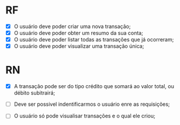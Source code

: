 # RF

- [x] O usuário deve poder criar uma nova transação;
- [x] O usuário deve poder obter um resumo da sua conta;
- [x] O usuário deve poder listar todas as transações que já ocorreram;
- [x] O usuário deve poder visualizar uma transação única;

# RN

- [x] A transação pode ser do tipo crédito que somará ao valor total, ou débito subitrairá;
- [ ] Deve ser possivel indentificarmos o usuário enre as requisições;
- [ ] O usuário só pode visualisar transações e o qual ele criou;
 
